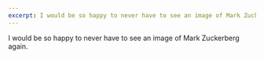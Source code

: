 ```yaml
---
excerpt: I would be so happy to never have to see an image of Mark Zuckerberg again.
---
```

I would be so happy to never have to see an image of Mark Zuckerberg again.